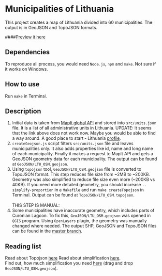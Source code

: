 # Municipalities of Lithuania

This project creates a map of Lithuania divided into 60 municipalities. The output is in GeoJSON and TopoJSON formats.

####[Preview it here](https://github.com/leakyMirror/map-of-lithuania/blob/master/GeoJSON/LTU_Final.geojson)

## Dependencies
To reproduce all process, you would need ```Node.js```, ```npm``` and ```make```. Not sure if it works on Windows.

## How to use
Run ```make``` in Terminal.

## Description
1. Initial data is taken from [MapIt global API](http://global.mapit.mysociety.org/area/363370/covers) and stored into ```src/units.json``` file. It is a list of all administrative units in Lithuania. 
UPDATE: It seems that the link above does not work now. Maybe you would be able to find a way around. A good place to start - Lithuania [profile](http://global.mapit.mysociety.org/area/363370.html).
2. ```createGeojson.js``` script filters ```src/units.json``` file and leaves municipalities only. It also adds properties like id, name and long name of each municipality. Finally it makes a request to MapIt API and gets a GeoJSON geometry data for each municipality. The output can be found at ```GeoJSON/LTU_OSM.geojson```.
3. Using ```topojson``` tool, ```GeoJSON/LTU_OSM.geojson``` file is converted to TopoJSON format. This step reduces file size from ~2MB to ~200KB. Geometry was also simplified to reduce file size even more (~200KB vs 40KB). If you need more detailed geometry, you should increase ```--simplify-proportion``` in a ```Makefile``` and run ```make createTopojson``` in Terminal. Output can be found at ```TopoJSON/LTU_OSM.topojson```.<br /> <br /> 
THIS STEP IS MANUAL:<br /> 
4. Some municipalities have inaccurate geometry, which includes parts of Curonian Lagoon. To fix this, ```GeoJSON/LTU_OSM.geojson``` was opened in ```QGIS``` program. Using ```OpenLayers``` plugin, the geometry was manually changed where needed. The output SHP, GeoJSON and TopoJSON files can be found in the [master branch](https://github.com/leakyMirror/map-of-lithuania). 

## Reading list
Read about Topojson [here](https://github.com/mbostock/topojson/wiki)
Read about simplification [here](http://bost.ocks.org/mike/simplify/).<br /> 
Find out, how much simplification you need [here](http://www.mapshaper.org/) (drag and drop ```GeoJSON/LTU_OSM.geojson```).

